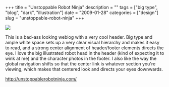 +++
title = "Unstoppable Robot Ninja"
description = ""
tags = ["big type", "blog", "dark", "illustration"]
date = "2009-01-28"
categories = ["design"]
slug = "unstoppable-robot-ninja"
+++


 

  <div id="screens-thumbs" class="clearfix">
    <div class="txt-center" id="design-submission"><a href="http://unstoppablerobotninja.com/"><img id='bluga-thumbnail-1471' class='bluga-thumbnail large' src='//konigi.com/media/bluga/
wt498047a55d6e9_0.jpg'/></a></div>  
  </div>   
<p>This is a bad-ass looking weblog with a very cool header. Big type and ample white space sets up a very clear visual hierarchy and makes it easy to read, and a strong center alignment of header/footer elements directs the eye. I love the big illustrated robot head in the header (kind of expecting it to wink at me) and the character photos in the footer. I also like the way the global navigation shifts so that the center link is whatever section you're viewing, which makes that centered look and directs your eyes downwards.</p>
<p><a href="http://unstoppablerobotninja.com/">http://unstoppablerobotninja.com/</a></p>




